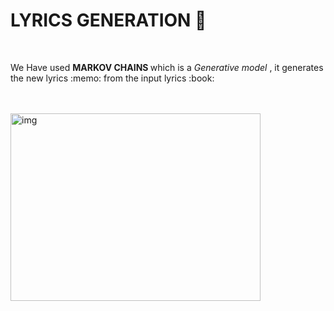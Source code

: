 # LYRICS GENERATION :microphone:

</br>
<p>
  We Have used <b> MARKOV CHAINS </b> which is a <i> Generative model </i>, it generates the new lyrics :memo: from the input lyrics :book:
</p>
</br>
</br>
<img src="https://media.giphy.com/media/hD52jjb1kwmlO/giphy.gif" alt="img" width="400" height = "300">
